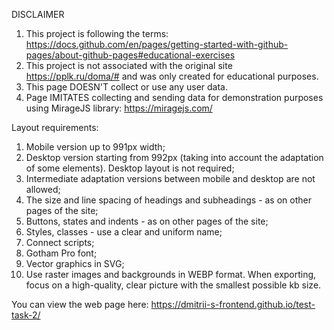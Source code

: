 DISCLAIMER
1. This project is following the terms: https://docs.github.com/en/pages/getting-started-with-github-pages/about-github-pages#educational-exercises
2. This project is not associated with the original site https://pplk.ru/doma/# and was only created for educational purposes.
3. This page DOESN'T collect or use any user data.
4. Page IMITATES collecting and sending data for demonstration purposes using MirageJS library: https://miragejs.com/

Layout requirements:
  1. Mobile version up to 991px width;
  2. Desktop version starting from 992px (taking into account the adaptation of some elements). Desktop layout is not required;
  3. Intermediate adaptation versions between mobile and desktop are not allowed;
  4. The size and line spacing of headings and subheadings - as on other pages of the site;
  5. Buttons, states and indents - as on other pages of the site;
  6. Styles, classes - use a clear and uniform name;
  7. Connect scripts;
  8. Gotham Pro font;
  9. Vector graphics in SVG;
  10. Use raster images and backgrounds in WEBP format. When exporting,
  focus on a high-quality, clear picture with the smallest possible kb size.


You can view the web page here: https://dmitrii-s-frontend.github.io/test-task-2/
